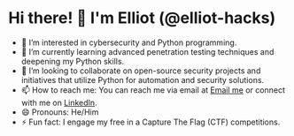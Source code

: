 # Hi there! 👋 I'm Elliot (@elliot-hacks)

- 👀 I’m interested in cybersecurity and Python programming.
- 🌱 I’m currently learning advanced penetration testing techniques and deepening my Python skills.
- 💞️ I’m looking to collaborate on open-source security projects and initiatives that utilize Python for automation and security solutions.
- 📫 How to reach me: You can reach me via email at [Email me](mailto:thisguyhack@gmail.com) or connect with me on [LinkedIn](https://www.linkedin.com/in/elliot-hacks).
- 😄 Pronouns: He/Him
- ⚡ Fun fact: I engage my free in a Capture The Flag (CTF) competitions.

